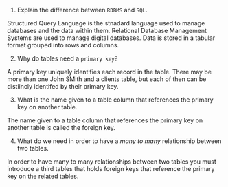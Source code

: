 



1. Explain the difference between `RDBMS` and `SQL`.

Structured Query Language is the stnadard language used to manage databases and the data within them. Relational Database Management Systems are used to manage digital databases. Data is stored in a tabular format grouped into rows and columns.



2. Why do tables need a `primary key`?

A primary key uniquely identifies each record in the table. There may be more than one John SMith and a clients table, but each of then can be distiincly identifed by their primary key.



3. What is the name given to a table column that references the primary key on another table.

The name given to a table column that references the primary key on another table is called the foreign key.



4. What do we need in order to have a _many to many_ relationship between two tables.

In order to have many to many relationships between two tables you must introduce a third tables that holds foreign keys that reference the primary key on the related tables.